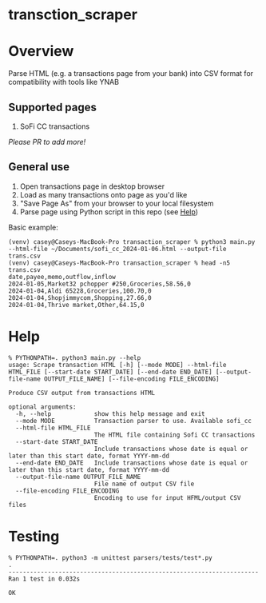 # transction_scraper

# Overview

Parse HTML (e.g. a transactions page from your bank) into CSV format for compatibility with tools like YNAB

## Supported pages

1. SoFi CC transactions

_Please PR to add more!_

## General use

1. Open transactions page in desktop browser
1. Load as many transactions onto page as you'd like
1. "Save Page As" from your browser to your local filesystem
1. Parse page using Python script in this repo (see [Help](#help))

Basic example:

```console
(venv) casey@Caseys-MacBook-Pro transaction_scraper % python3 main.py --html-file ~/Documents/sofi_cc_2024-01-06.html --output-file trans.csv
(venv) casey@Caseys-MacBook-Pro transaction_scraper % head -n5 trans.csv
date,payee,memo,outflow,inflow
2024-01-05,Market32 pchopper #250,Groceries,58.56,0
2024-01-04,Aldi 65228,Groceries,100.70,0
2024-01-04,Shopjimmycom,Shopping,27.66,0
2024-01-04,Thrive market,Other,64.15,0
```


# Help

```console
% PYTHONPATH=. python3 main.py --help
usage: Scrape transaction HTML [-h] [--mode MODE] --html-file HTML_FILE [--start-date START_DATE] [--end-date END_DATE] [--output-file-name OUTPUT_FILE_NAME] [--file-encoding FILE_ENCODING]

Produce CSV output from transactions HTML

optional arguments:
  -h, --help            show this help message and exit
  --mode MODE           Transaction parser to use. Available sofi_cc
  --html-file HTML_FILE
                        The HTML file containing Sofi CC transactions
  --start-date START_DATE
                        Include transactions whose date is equal or later than this start date, format YYYY-mm-dd
  --end-date END_DATE   Include transactions whose date is equal or later than this start date, format YYYY-mm-dd
  --output-file-name OUTPUT_FILE_NAME
                        File name of output CSV file
  --file-encoding FILE_ENCODING
                        Encoding to use for input HFML/output CSV files
```

# Testing

```console
% PYTHONPATH=. python3 -m unittest parsers/tests/test*.py
.
----------------------------------------------------------------------
Ran 1 test in 0.032s

OK
```